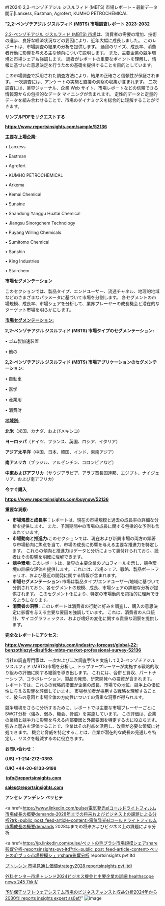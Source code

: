 #(2024) 2,2-ベンゾチアジル ジスルフィド (MBTS) 市場レポート – 最新データ開示|Lanxess, Eastman, Agrofert, KUMHO PETROCHEMICAL

"<strong>2,2-ベンゾチアジル ジスルフィド (MBTS) 市場調査レポート 2023-2032</strong>

<a href=https://www.reportsinsights.com/sample/52136>2,2-ベンゾチアジル ジスルフィド (MBTS) 市場</a>は、消費者の需要の増加、技術の進歩、良好な経済状況などの要因により、近年大幅に成長しました。 このレポートは、市場調査の結果の分析を提供します。 通貨のサイズ、成長率、消費者行動に影響を与える主な傾向について説明します。 また、主要企業の競争環境と市場シェアも強調します。 読者がレポートの重要なポイントを理解し、情報に基づいた意思決定を行うための基礎を提供することを目的としています。

この市場調査で採用された調査方法により、結果の正確さと信頼性が保証されます。 一次調査には、アンケートの実施と直接の洞察の収集が含まれます。 二次調査には、業界ジャーナル、企業 Web サイト、市場レポートなどの信頼できる情報源からの包括的なデータ マイニングが含まれます。 定性的データと定量的データを組み合わせることで、市場のダイナミクスを総合的に理解することができます。

<strong><b>サンプルPDFをリクエストする</b></strong>

<a href=https://www.reportsinsights.com/sample/52136><strong><u>https://www.reportsinsights.com/sample/52136</u></strong></a>

<strong>主要な上場企業:</strong>

• Lanxess

• Eastman

• Agrofert

• KUMHO PETROCHEMICAL

• Arkema

• Kemai Chemical

• Sunsine

• Shandong Yanggu Huatai Chemical

• Jiangsu Sinorgchem Technology

• Puyang Willing Chemicals

• Sumitomo Chemical

• Sanshin

• King Industries

• Stairchem

<strong>市場セグメンテーション</strong>

このセクションでは、製品タイプ、エンドユーザー、流通チャネル、地理的地域などのさまざまなパラメータに基づいて市場を分割します。 各セグメントの市場規模、成長率、市場シェアを分析して、業界プレーヤーの成長機会と潜在的なターゲット市場を明らかにします。

<strong><u>市場セグメンテーション</u></strong><strong><u>:</u></strong>

<strong>2,2-ベンゾチアジル ジスルフィド (MBTS) 市場タイプのセグメンテーション:</strong>

• ゴム製加速装置

• 他の

<strong>2,2-ベンゾチアジル ジスルフィド (MBTS) 市場アプリケーションのセグメンテーション:</strong>

• 自動車

• 医学

• 産業用

• 消費財

<strong><u>地域別</u></strong><strong><u>:</u></strong>

<strong>北米</strong>（米国、カナダ、およびメキシコ）

<strong>ヨーロッパ</strong>（ドイツ、フランス、英国、ロシア、イタリア）

<strong>アジア太平洋</strong>（中国、日本、韓国、インド、東南アジア）

<strong>南アメリカ</strong>（ブラジル、アルゼンチン、コロンビアなど）

<strong>中東およびアフリカ</strong>（サウジアラビア、アラブ首長国連邦、エジプト、ナイジェリア、および南アフリカ）

<strong>今すぐ購入</strong>

<a href=https://www.reportsinsights.com/buynow/52136><strong><u>https://www.reportsinsights.com/buynow/52136</u></strong></a>

<strong>重要な洞察:</strong>
<ul>
  <li><strong>市場規模と成長率：</strong>レポートは、現在の市場規模と過去の成長率の詳細な分析を提供します。 また、予測期間中の市場の成長に関する包括的な予測も含まれています。</li>
  <li><strong>市場動向と推進力:</strong>このセクションでは、現在および新興市場の両方の顕著な市場動向に焦点を当て、市場の成長に影響を与える主要な推進力を特定します。 これらの傾向と推進力はデータと分析によって裏付けられており、読者はその影響を明確に理解できます。</li>
  <li><strong>競争環境</strong>: このレポートは、業界の主要企業のプロフィールを示し、競争環境の詳細な評価を提供します。 これには、市場シェア、戦略、製品ポートフォリオ、および最近の開発に関する情報が含まれます。</li>
  <li><strong>市場セグメンテーション: </strong>市場は製品タイプ/エンドユーザー/地域に基づいて分割されており、各セグメントの規模、成長、市場シェアの詳細な分析が提供されます。 このセグメント化により、特定の市場動向を包括的に理解できるようになります。</li>
  <li><strong>消費者の洞察 : </strong>このレポートは消費者の行動と好みを調査し、購入の意思決定に影響を与える主要な要因を強調しています。 これは、消費者の人口統計、サイコグラフィックス、および嗜好の変化に関する貴重な洞察を提供します。</li>
</ul>
<strong>完全なレポートにアクセス:</strong>

<a href=https://www.reportsinsights.com/industry-forecast/global-22-benzothiazyl-disulfide-mbts-market-professional-survey-52136><strong><u><b>https://www.reportsinsights.com/industry-forecast/global-22-benzothiazyl-disulfide-mbts-market-professional-survey-52136</b></u></strong></a>

当社の調査専門家は、一次および二次調査手法を実施して2,2-ベンゾチアジル ジスルフィド (MBTS)市場を分析し、トップキープレーヤーが実施する戦略的取り組みの評価に関する結論を導き出します。 これには、合併と買収、パートナーシップ、コラボレーション、製品の発売、研究開発への投資が含まれます。 レポートでは、これらの戦略的措置が企業の成長、市場での地位、競争上の優位性に与える影響を評価しています。 市場参加者が採用する戦略を理解することで、彼らの意図と市場全体の方向性についての貴重な洞察が得られます。

競争環境をさらに分析するために、レポートでは主要な市場プレーヤーごとにSWOT分析（強み、弱み、機会、脅威）を実施しています。 この評価は、企業の業績と競争力に影響を与える内部要因と外部要因を特定するのに役立ちます。 強みと弱みを評価することで、企業はその利点を活用し、改善が必要な領域に対処できます。 機会と脅威を特定することは、企業が潜在的な成長の見通しを特定し、リスクを軽減するのに役立ちます。

<strong>お問い合わせ：</strong>

<strong>(US) +1-214-272-0393</strong>

<strong>(UK) +44-20-8133-9198</strong>

<strong> </strong><a href=info@reportsinsights.com><strong><u>info@reportsinsights.com</u></strong></a>

<a href=sales@reportsinsights.com><strong><u>sales@reportsinsights.com</u></strong></a>

<strong>アンセレ アンデレン ベリヒテ</strong>

<a href=https://www.linkedin.com/pulse/電気発光elコールドライトフィルム市場成長の概要demands-2028年までの将来およびビジネス上の課題による分析?trk=public_post_feed-article-content>電気発光elコールドライトフィルム市場成長の概要demands 2028年までの将来およびビジネス上の課題による分析</a>

<a href=https://jp.linkedin.com/pulse/ペットの毛ブラシ市場規模シェアshare影響分析-reportsinsights-pvt-ltd?trk=public_post_feed-article-content>ペットの毛ブラシ市場規模シェアshare影響分析 reportsinsights pvt ltd</a>

<a href=https://www.linkedin.com/pulse/プトレシン-市場見通し価値strategy2028-reportsinsights-pvt-ltd/>プトレシン 市場見通し価値strategy2028 reportsinsights pvt ltd/</a>

<a href=https://www.linkedin.com/pulse/外科センター市場トレンド2024ビジネス機会と主要企業の詳細-healthscope-news-245-7bkjf/>外科センター市場トレンド2024ビジネス機会と主要企業の詳細 healthscope news 245 7bkjf/</a>

<a href=https://www.linkedin.com/pulse/予防保守ソフトウェアシステム市場のビジネスチャンスと収益分析2024年から2030年-reports-insights-expert-ss0ef/>予防保守ソフトウェアシステム市場のビジネスチャンスと収益分析2024年から2030年 reports insights expert ss0ef/</a>"
![image](https://github.com/aanak123/RIMarketer1/assets/158471119/5a3818dd-55fd-4601-86ab-51b664d91968)
